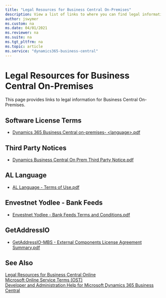 ```yaml
---
title: "Legal Resources for Business Central On-Premises"
description: View a list of links to where you can find legal information that applies to Business Central on-premises deployments.
author: jswymer
ms.custom: na
ms.date: 04/01/2021
ms.reviewer: na
ms.suite: na
ms.tgt_pltfrm: na
ms.topic: article
ms.service: "dynamics365-business-central"
---
```

# Legal Resources for Business Central On-Premises

This page provides links to legal information for Business Central On-Premises.

## Software License Terms

- [Dynamics 365 Business Central on-premises- \<language\>.pdf](https://www.microsoft.com/en-us/download/details.aspx?id=57274)

## Third Party Notices

- [Dynamics Business Central On Prem Third Party Notice.pdf](https://go.microsoft.com/fwlink/?linkid=2144507) 

## AL Language

- [AL Language - Terms of Use.pdf](https://www.microsoft.com/en-us/download/details.aspx?id=57274)

## Envestnet Yodlee - Bank Feeds 

- [Envestnet Yodlee - Bank Feeds Terms and Conditions.pdf](https://www.microsoft.com/en-us/download/details.aspx?id=57274)

## GetAddressIO

- [GetAddressIO-MBS - External Components License Agreement Summary.pdf](https://www.microsoft.com/en-us/download/details.aspx?id=57274)

<!--## Teams integration-->

<!--- links-->

## See Also

[Legal Resources for Business Central Online](legal.md)  
[Microsoft Online Service Terms (OST)](https://www.microsoft.com/licensing/product-licensing/products)  
[Developer and Administration Help for Microsoft Dynamics 365 Business Central](../index.md)  



